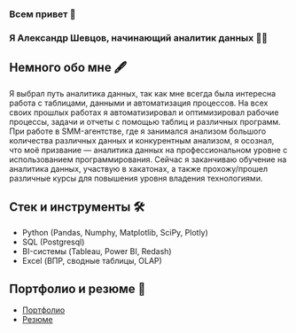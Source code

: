 ### Всем привет 👋

### Я Александр Шевцов, начинающий аналитик данных 👨‍💻

## Немного обо мне 🖋

Я выбрал путь аналитика данных, так как мне всегда была интересна работа с таблицами, данными и автоматизация процессов. На всех своих прошлых работах я автоматизировал и оптимизировал рабочие процессы, задачи и отчеты с помощью таблиц и различных программ. При работе в SMM-агентстве, где я занимался анализом большого количества различных данных и конкурентным анализом, я осознал, что моё призвание — аналитика данных на профессиональном уровне с использованием программирования. Сейчас я заканчиваю обучение на аналитика данных, участвую в хакатонах, а также прохожу/прошел различные курсы для повышения уровня владения технологиями. 

## Стек и инструменты 🛠
- Python (Pandas, Numphy, Matplotlib, SciPy, Plotly)
- SQL (Postgresql)
- BI-системы (Tableau, Power BI, Redash)
- Excel (ВПР, сводные таблицы, OLAP)

## Портфолио и резюме 📜
- [Портфолио](https://github.com/shefchik272/Portfolio)
- [Резюме](https://hh.ru/resume/33b13963ff0d002e1f0039ed1f686132703534)
